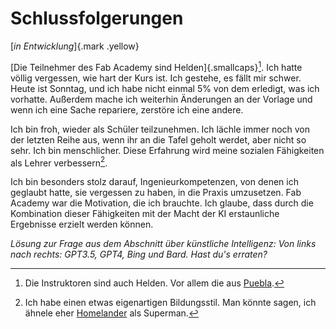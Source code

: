# Schlussfolgerungen
[*in Entwicklung*]{.mark .yellow}

[Die Teilnehmer des Fab Academy sind Helden]{.smallcaps}[^901]. Ich hatte völlig vergessen, wie hart der Kurs ist. Ich gestehe, es fällt mir schwer. Heute ist Sonntag, und ich habe nicht einmal 5% von dem erledigt, was ich vorhatte. Außerdem mache ich weiterhin Änderungen an der Vorlage und wenn ich eine Sache repariere, zerstöre ich eine andere.

[^901]: Die Instruktoren sind auch Helden. Vor allem die aus [Puebla](https://fabacademy.org/2024/labs/puebla/).

Ich bin froh, wieder als Schüler teilzunehmen. Ich lächle immer noch von der letzten Reihe aus, wenn ihr an die Tafel geholt werdet, aber nicht so sehr. Ich bin menschlicher. Diese Erfahrung wird meine sozialen Fähigkeiten als Lehrer verbessern[^902].

Ich bin besonders stolz darauf, Ingenieurkompetenzen, von denen ich geglaubt hatte, sie vergessen zu haben, in die Praxis umzusetzen. Fab Academy war die Motivation, die ich brauchte. Ich glaube, dass durch die Kombination dieser Fähigkeiten mit der Macht der KI erstaunliche Ergebnisse erzielt werden können.

[^902]: Ich habe einen etwas eigenartigen Bildungsstil. Man könnte sagen, ich ähnele eher [Homelander](https://en.wikipedia.org/wiki/Homelander) als Superman.

*Lösung zur Frage aus dem Abschnitt über künstliche Intelligenz: Von links nach rechts: GPT3.5, GPT4, Bing und Bard. Hast du's erraten?*


